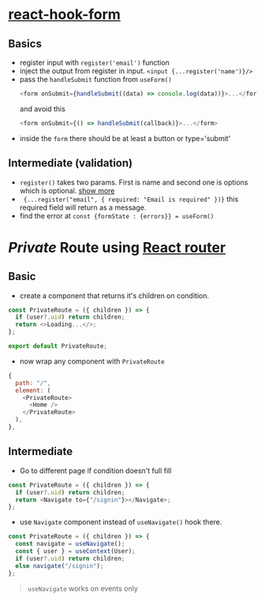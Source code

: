 # [react-hook-form](https://react-hook-form.com/)

## Basics

- register input with `register('email')` function
- inject the output from register in input. `<input {...register('name')}/>`
- pass the `handleSubmit` function from `useForm()`
  ```js
  <form onSubmit={handleSubmit((data) => console.log(data))}>...</form>
  ```
  and avoid this
  ```js
  <form onSubmit={() => handleSubmit(callback)}>...</form>
  ```
- inside the `form` there should be at least a button or type='submit'

## Intermediate (validation)

- `register()` takes two params. First is name and second one is options which is optional. [show more](./src/assets/Screenshot_1.png)
- ` {...register("email", { required: "Email is required" })}` this required field will return as a message.
- find the error at `const {formState : {errors}} = useForm()`

# _Private_ Route using [React router](https://reactrouter.com)

## Basic

- create a component that returns it's children on condition.

```js
const PrivateRoute = ({ children }) => {
  if (user?.uid) return children;
  return <>Loading...</>;
};

export default PrivateRoute;
```

- now wrap any component with `PrivateRoute`

```js
{
  path: "/",
  element: (
    <PrivateRoute>
      <Home />
    </PrivateRoute>
  ),
},
```

## Intermediate

- Go to different page if condition doesn't full fill

```js
const PrivateRoute = ({ children }) => {
  if (user?.uid) return children;
  return <Navigate to={"/signin"}></Navigate>;
};
```

- use `Navigate` component instead of `useNavigate()` hook there.

```js
const PrivateRoute = ({ children }) => {
  const navigate = useNavigate();
  const { user } = useContext(User);
  if (user?.uid) return children;
  else navigate("/signin");
};
```

> `useNavigate` works on events only
